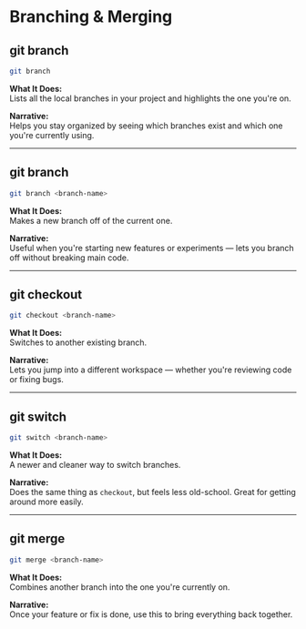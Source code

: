 # Branching & Merging

## git branch
```bash
git branch
```
**What It Does:**  
Lists all the local branches in your project and highlights the one you're on.

**Narrative:**  
Helps you stay organized by seeing which branches exist and which one you're currently using.

---

## git branch <branch-name>
```bash
git branch <branch-name>
```
**What It Does:**  
Makes a new branch off of the current one.

**Narrative:**  
Useful when you're starting new features or experiments — lets you branch off without breaking main code.

---

## git checkout <branch-name>
```bash
git checkout <branch-name>
```
**What It Does:**  
Switches to another existing branch.

**Narrative:**  
Lets you jump into a different workspace — whether you're reviewing code or fixing bugs.

---

## git switch <branch-name>
```bash
git switch <branch-name>
```
**What It Does:**  
A newer and cleaner way to switch branches.

**Narrative:**  
Does the same thing as `checkout`, but feels less old-school. Great for getting around more easily.

---

## git merge <branch-name>
```bash
git merge <branch-name>
```
**What It Does:**  
Combines another branch into the one you're currently on.

**Narrative:**  
Once your feature or fix is done, use this to bring everything back together.